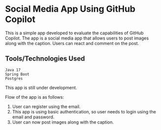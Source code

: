 # Social Media App Using GitHub Copilot
This is a simple app developed to evaluate the capabilities of GitHub Copilot. The app is a social media app that allows users to post images along with the caption. Users can react and comment on the post.

## Tools/Technologies Used
    Java 17
    Spring Boot
    Postgres

This app is still under development.

Flow of the app is as follows:
1. User can register using the email.
2. This app is using basic authentication, so user needs to login using the email and password.
3. User can now post images along with the caption.
